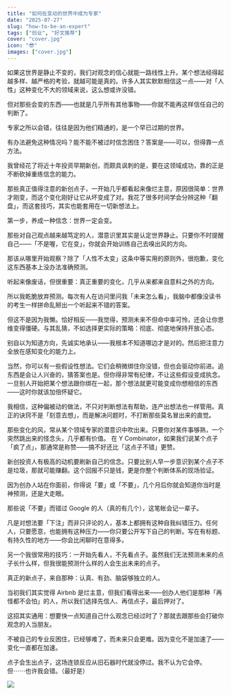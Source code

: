 ```yaml
---
title: "如何在变动的世界中成为专家"
date: "2025-07-27"
slug: "how-to-be-an-expert"
tags: ["创业", "好文推荐"]
cover: "cover.jpg"
icon: "😎"
images: ["cover.jpg"]
---
```

如果这世界是静止不变的，我们对观念的信心就能一路线性上升。某个想法经得起越多样、越严格的考验，就越可能是真的。许多人其实默默相信这一点——对「人性」这种变化不大的领域来说，这么想或许没错。



但对那些会变的东西——也就是几乎所有其他事物——你就不能再这样信任自己的判断了。



专家之所以会错，往往是因为他们精通的，是一个早已过期的世界。



有办法避免这种情况吗？能不能不被过时信念困住？答案是——可以，但得靠一点方法。



我曾经花了将近十年投资早期新创，而颇具讽刺的是，要在这领域成功，靠的正是不断砍掉重练信念的能力。



那些真正值得注意的新创点子，一开始几乎都看起来像烂主意，原因很简单：世界才刚变，而这个变化刚好让它从坏变成了对。我花了很多时间学会分辨这种「翻盘」，而这套技巧，其实也能套用在一切新想法上。



第一步，养成一种信念：世界一定会变。



那些对自己观点越来越笃定的人，潜意识里其实是认定世界静止。只要你不时提醒自己——「不是喔，它在变」，你就会开始训练自己去嗅出风的方向。



那该从哪里开始观察？除了「人性不太变」这条中等实用的原则外，很抱歉，变化这东西基本上没办法准确预测。



听起来像废话，但很重要：真正重要的变化，几乎从来都来自意料之外的方向。



所以我乾脆放弃预测。每次有人在访问里问我「未来怎么看」，我脑中都像没读书的考生一样拼命乱掰出一个听起来不错的答案。



但这不是因为我懒。恰好相反——我觉得，预测未来不但命中率可怜，还会让你思维变得僵硬。与其乱猜，不如选择更实际的策略：彻底、彻底地保持开放心态。



别自以为知道方向，先诚实地承认——我根本不知道哪边才是对的。然后把注意力全放在感知变化的能力上。



当然，你可以有一些假设性想法。它们会稍微绑住你没错，但也会驱动你前进。追东西是会让人兴奋的，猜答案也是。但你得非常有纪律，不让这些假设变成执念。
一旦别人开始把某个想法跟你绑在一起，那个想法就更可能变成你想相信的东西——这时你就该加倍怀疑它。



我相信，这种偏被动的做法，不只对判断想法有帮助，连产出想法也一样管用。真正的诀窍不是「刻意去想」，而是解决问题时，不打断那些莫名冒出来的直觉。



那些变化的风，常从某个领域专家的潜意识中吹出来。只要你对某件事够熟，一个突然跳出来的怪念头，几乎都有价值。
在 Y Combinator，如果我们说某个点子「疯了点」，那通常是称赞——搞不好还比「这点子不错」更赞。



新创投资人有极高的动机要刷新自己的信念。只要比别人早一步意识到某个点子不是垃圾，那就可能赚翻。这个回报不只是钱，更是你整个判断体系的现场验证。



因为创办人站在你面前，你得说「要」或「不要」，几个月后你就会知道你当时是神预测，还是大走眼。



那些说「不要」而错过 Google 的人（真的有几个），这笔帐会记一辈子。



凡是对想法要「下注」而非只评论的人，基本上都拥有这种自我纠错压力。任何人，只要愿意，也能拥有这种压力——你只要公开写下自己的判断。写在有标题、有持久性的地方——你会比闲聊时在意得多。



另一个我很常用的技巧：一开始先看人，不先看点子。虽然我们无法预测未来的点子长什么样，但我很能预测什么样的人会生出未来的点子。



真正的新点子，来自那种：认真、有劲、脑袋够独立的人。



当初我们其实觉得 Airbnb 是烂主意，但我们看得出来——创办人他们是那种「再怪都不会怕」的人，所以我们选择先信人、再信点子，最后押对了。



这招其实通用：想要快一点知道自己什么观念已经过时了？那就去跟那些会打破你观念的人当朋友。



不被自己的专业反困住，已经够难了，而未来只会更难。因为变化不是加速了——变化一直都在加速。



点子会生出点子，这场连锁反应从旧石器时代就没停过。我不认为它会停。
但⋯⋯也许我会错。（最好是）




![](https://prod-files-secure.s3.us-west-2.amazonaws.com/112d0858-5090-4d34-a606-b75eb8d65fd2/46476355-9cf3-4e99-9b7a-3531bc426380/1000202064.png?X-Amz-Algorithm=AWS4-HMAC-SHA256&X-Amz-Content-Sha256=UNSIGNED-PAYLOAD&X-Amz-Credential=ASIAZI2LB466QZ6JTLA2%2F20251001%2Fus-west-2%2Fs3%2Faws4_request&X-Amz-Date=20251001T093315Z&X-Amz-Expires=3600&X-Amz-Security-Token=IQoJb3JpZ2luX2VjEHgaCXVzLXdlc3QtMiJGMEQCIEHdXFtjf3z0B45fz8MS4fiPcf9IiFUk%2Bus3DKjr96uoAiB1nrEwLVFDwgT7uK10HM3umcF%2Bm3Bx%2BZzIQ2wdtE5nGyr%2FAwgREAAaDDYzNzQyMzE4MzgwNSIMdJYRJmoqSyoMEghbKtwDpHSaFoMYfl%2FApSh%2FkTlgDvPLcWKkxa29B3N9fDA6k%2FWvKg1vbRWNb6tQP9OfJi%2BDsX7wVBBMWeIxUn0fqzk8EwuNzhyAqqdgdftUb9fH1up5sB9YdzF8PkT6ZP3vAWPujLt2Wr68r1Q6lNTUmkSyUROYPCj5XrkxJhBfjPa7Mp25E7q3ZHcKH7u%2FamlsOomlug1hq5BsNKy4%2B1iumbmTxl54YB2KVJR85%2FA4Jqa7s1WNXmcEBYLb%2FJH9Cua818CEl4WV6EKttyg87doG011GCU34n7F7bWf%2Bqw88JFkQyiE8BeGwSMxCn%2Fple94qwby2n6%2FndrS0I8c3rdUZ0Wa9hUExsQhUNQnaokdj2x0BispzYGaAu0g6hWFfCs7o09DxljXkB2ZI42At7rDDl3vfc9XMfXd4mn9oz4LkySgeO9zHH4bH%2FOlAhoO1%2F6b0SHH6wcnRLlnoANSK%2BXw1EpIv0snqBtoaA9VqqoAqH5CMPXd1CU5%2FnSkucQNpOZtjLS9Tg9FuRh5D2hJCy8WkZ6tT9eBN8BNRLMEpOpjAwBhiaRrLaPbggZy6Hl8zlcBHhAYlD%2FCf%2FM6LsaP6wiWUaxeP11tPVwZj7tpLk1nyIMij8X4Aqd%2BiyvmGtXr%2BXWEwm7PzxgY6pgF4VdY0BohrHNAYHF0TQ%2Bywyuc5Bn8HHKeb5Q8qSHUdZlTKoebnkHWCtb5id2sB58Y0VnFdEatu3T3pHdbHN7fRjxS49xOatD9ghEl5RvOawGQAZviIad1Gtno%2BSJpwtpolqVj3aESbhzBz1ZTl46ouqIkmdh0u7uFTv2B%2BHP%2FJmAcXYq%2FiBuudrtNN3tMzWdzI85m6eXLFAbNSxh1QSOGWDk3d8roR&X-Amz-Signature=1a3fbd4b400e94f88d4ca45fda20e364f191e0ed18df63d291625d2bf4e24125&X-Amz-SignedHeaders=host&x-amz-checksum-mode=ENABLED&x-id=GetObject)

